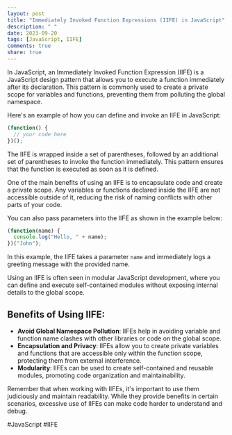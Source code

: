 ```yaml
---
layout: post
title: "Immediately Invoked Function Expressions (IIFE) in JavaScript"
description: " "
date: 2023-09-20
tags: [JavaScript, IIFE]
comments: true
share: true
---
```


In JavaScript, an Immediately Invoked Function Expression (IIFE) is a JavaScript design pattern that allows you to execute a function immediately after its declaration. This pattern is commonly used to create a private scope for variables and functions, preventing them from polluting the global namespace.

Here's an example of how you can define and invoke an IIFE in JavaScript:

```javascript
(function() {
  // your code here
})();
```

The IIFE is wrapped inside a set of parentheses, followed by an additional set of parentheses to invoke the function immediately. This pattern ensures that the function is executed as soon as it is defined.

One of the main benefits of using an IIFE is to encapsulate code and create a private scope. Any variables or functions declared inside the IIFE are not accessible outside of it, reducing the risk of naming conflicts with other parts of your code.

You can also pass parameters into the IIFE as shown in the example below:

```javascript
(function(name) {
  console.log("Hello, " + name);
})("John");
```

In this example, the IIFE takes a parameter `name` and immediately logs a greeting message with the provided name.

Using an IIFE is often seen in modular JavaScript development, where you can define and execute self-contained modules without exposing internal details to the global scope.

## Benefits of Using IIFE:
- **Avoid Global Namespace Pollution**: IIFEs help in avoiding variable and function name clashes with other libraries or code on the global scope.
- **Encapsulation and Privacy**: IIFEs allow you to create private variables and functions that are accessible only within the function scope, protecting them from external interference.
- **Modularity**: IIFEs can be used to create self-contained and reusable modules, promoting code organization and maintainability.

Remember that when working with IIFEs, it's important to use them judiciously and maintain readability. While they provide benefits in certain scenarios, excessive use of IIFEs can make code harder to understand and debug.

#JavaScript #IIFE